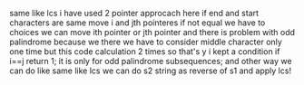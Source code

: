 same like lcs i have used 2 pointer approcach here if end and start characters are same move i and jth pointeres if not equal  we have to choices we can move ith pointer or jth pointer and there is problem with odd palindrome because we there we have to consider middle character only one time but this code  calculation 2 times so that's y i kept a condition if i==j return 1; it is only for odd palindrome subsequences;
​
and other way we can do like same like lcs we can do s2 string as reverse of s1 and apply lcs!